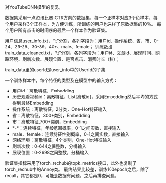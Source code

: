 对YouTubeDNN模型的复现。

数据集采用一点资讯比赛-CTR方向的数据集，每一个正样本对应3个负样本，每个用户采样3个正样本，为方便训练，所训练的用户也采样了原数据集的10%。
每个用户所有点击的时间序的最后一个样本作为验证集。

用户信息user_info.txt，“\t”分割，各列字段为：用户id、操作系统、省、市、0-24、25-29、30-39、40+、male、female；
训练数据train_data_cleaned.txt，“\t”分割，各列字段为：用户id、文章id、展现时间、网路环境、刷新次数、展现位置、是否点击、消费时长（秒）；

train_data里的userId是user_info中的UserId的子集

一个训练样本中，每个特征的类型及在模型中的输入方式：
* 用户id：离散特征，Embedding
* 历史观看视频id：离散特征，List[离散id]，采用Embedding然后平均的方式得到最终Embedding
* 操作系统：离散特征，2分类，One-Hot特征输入
* 省：离散特征，300+类别，Embedding
* 市：离散特征,700+类别，Embedding
* \*-\*：连续特征，年龄范围概率，0-1之间实数，直接输入
* male、female：连续特征性别概率，0-1之间实数，直接输入
* 网络环境：离散特征，4个类别，One-Hot特征输入
* 刷新次数：0-644之间整数，分桶输入
* 展现位置：0-2698之间整数，分桶输入

验证集指标采用了torch_rechub的topk_metrics接口，此外也复制了torch_rechub中的Annoy类。
最终结果比较差，训练100epoch之后，除了recall，其它都是0，可能是数据有问题，之后再排查问题。